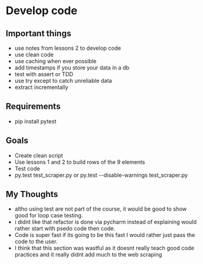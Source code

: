 # Develop code

## Important things

- use notes from lessons 2 to develop code
- use clean code
- use caching when ever possible
- add timestamps if you store your data in a db
- test with assert or TDD
- use try except to catch unreliable data
- extract incrementally 

## Requirements

- pip install pytest 

## Goals

- Create clean script
- Use lessons 1 and 2 to build rows of the 9 elements
- Test code
- py.test test_scraper.py or py.test --disable-warnings test_scraper.py 

## My Thoughts

- altho using test are not part of the course, it would be good to show good for loop case testing.
- i didnt like that refactor is done via pycharm instead of explaining would rather start with psedo code then code.
- Code is super fast if its going to be this fast I would rather just pass the code to the user.
- I think that this section was wastful as it doesnt really teach good code practices and it really didnt add much to the web scraping